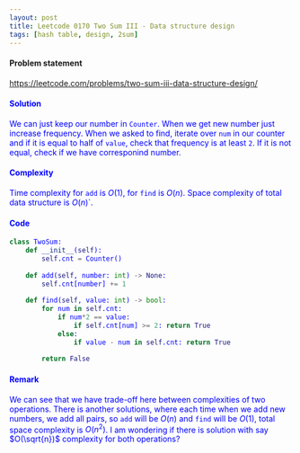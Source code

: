 ```yaml
---
layout: post
title: Leetcode 0170 Two Sum III - Data structure design
tags: [hash table, design, 2sum]
---
```


#### Problem statement

<a href="https://leetcode.com/problems/two-sum-iii-data-structure-design/"> <font color = blue>https://leetcode.com/problems/two-sum-iii-data-structure-design/

#### Solution
We can just keep our number in `Counter`. When we get new number just increase frequency. When we asked to find, iterate over `num` in our counter and if it is equal to half of `value`, check that frequency is at least `2`. If it is not equal, check if we have corresponind number.

#### Complexity
Time complexity for `add` is $O(1)$, for `find` is $O(n)$. Space complexity of total data structure is $O(n)$`.

#### Code
```python
class TwoSum:
    def __init__(self):
        self.cnt = Counter()
        
    def add(self, number: int) -> None:
        self.cnt[number] += 1
        
    def find(self, value: int) -> bool:
        for num in self.cnt:
            if num*2 == value:
                if self.cnt[num] >= 2: return True
            else:
                if value - num in self.cnt: return True
           
        return False
```

#### Remark
We can see that we have trade-off here between complexities of two operations. There is another solutions, where each time when we add new numbers, we add all pairs, so `add` will be $O(n)$ and `find` will be $O(1)$, total space complexity is $O(n^2)$. I am wondering if there is solution with say $O(\sqrt{n})$ complexity for both operations?